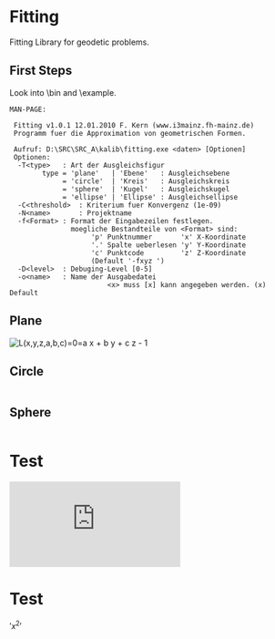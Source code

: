 Fitting
=======

Fitting Library for geodetic problems.

First Steps
-----------

Look into \bin and \example.

~~~
MAN-PAGE:

 Fitting v1.0.1 12.01.2010 F. Kern (www.i3mainz.fh-mainz.de)
 Programm fuer die Approximation von geometrischen Formen.

 Aufruf: D:\SRC\SRC_A\kalib\fitting.exe <daten> [Optionen] 
 Optionen:
  -T<type>   : Art der Ausgleichsfigur
        type = 'plane'   | 'Ebene'   : Ausgleichsebene
             = 'circle'  | 'Kreis'   : Ausgleichskreis
             = 'sphere'  | 'Kugel'   : Ausgleichskugel
             = 'ellipse' | 'Ellipse' : Ausgleichsellipse
  -C<threshold>  : Kriterium fuer Konvergenz (1e-09)
  -N<name>       : Projektname
  -f<Format> : Format der Eingabezeilen festlegen.
               moegliche Bestandteile von <Format> sind:
                    'p' Punktnummer       'x' X-Koordinate
                    '.' Spalte ueberlesen 'y' Y-Koordinate
                    'c' Punktcode         'z' Z-Koordinate
                    (Default '-fxyz ')
  -D<level>  : Debuging-Level [0-5]
  -o<name>   : Name der Ausgabedatei
                        <x> muss [x] kann angegeben werden. (x) Default
~~~

Plane
-----

<img src="https://latex.codecogs.com/svg.latex?\Large&space;L(x,y,z,a,b,c)=0=a x + b y + c z - 1" title="L(x,y,z,a,b,c)=0=a x + b y + c z - 1"/>


Circle
------

<img src="https://latex.codecogs.com/svg.latex?\Large&space;
L(x,y,x_m,y_m,r)=0=\sqrt{(x-x_m)^2+(y-y_m)^2}-r
" title="" 
/>

Sphere
------

<img src="https://latex.codecogs.com/svg.latex?\Large&space;
L(x,y,z,x_m,y_m,z_m,r)=0=\sqrt{(x-x_m)^2+(y-y_m)^2+(z-z_m)^2}-r
" title="" 
/>

# Test

![equation](http://www.sciweavers.org/tex2img.php?eq=1%2Bsin%28mc%5E2%29&bc=White&fc=Black&im=jpg&fs=12&ff=arev&edit=)


# Test
$' x^2 '$
